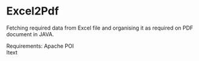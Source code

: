 # Excel2Pdf
Fetching required data from Excel file and organising it as required on PDF document in JAVA.

Requirements:
Apache POI  
Itext 
